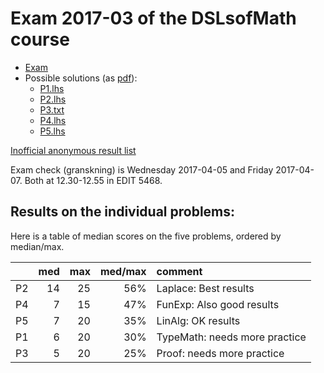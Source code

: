 # Exam 2017-03 of the DSLsofMath course

* [Exam](Exam-2017-03.pdf)
* Possible solutions (as [pdf](Solutions-2017-03.pdf)):
    * [P1.lhs](P1.lhs)
    * [P2.lhs](P2.lhs)
    * [P3.txt](P3.txt)
    * [P4.lhs](P4.lhs)
    * [P5.lhs](P5.lhs)


[Inofficial anonymous result list](anon_results.md)

Exam check (granskning) is Wednesday 2017-04-05 and Friday 2017-04-07.
Both at 12.30-12.55 in EDIT 5468.

## Results on the individual problems:

Here is a table of median scores on the five problems, ordered by
median/max.

|    | med | max | med/max | comment
| -- | ---:| ---:| -------:|:------------------------------
| P2 |  14 |  25 | 56%     | Laplace: Best results
| P4 |   7 |  15 | 47%     | FunExp: Also good results
| P5 |   7 |  20 | 35%     | LinAlg: OK results
| P1 |   6 |  20 | 30%     | TypeMath: needs more practice
| P3 |   5 |  20 | 25%     | Proof: needs more practice
